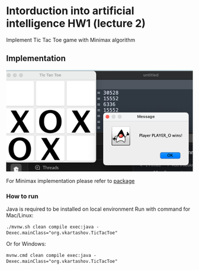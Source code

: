# Intorduction into artificial intelligence HW1 (lecture 2)

Implement Tic Tac Toe game with Minimax algorithm

## Implementation
![Example screnshowt](./img/example.png)

For Minimax implementation please refer to [package](./src/main/java/org/vkartashov/minimax)
### How to run
Java is required to be installed on local environment
Run with command for Mac/Linux:
```
./mvnw.sh clean compile exec:java -Dexec.mainClass="org.vkartashov.TicTacToe"
```
Or for Windows:
```
mvnw.cmd clean compile exec:java -Dexec.mainClass="org.vkartashov.TicTacToe"
```